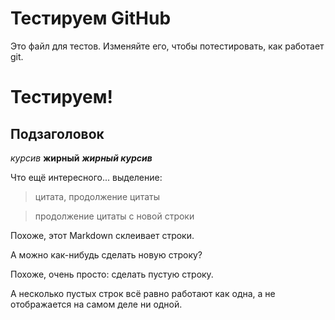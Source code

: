 # Тестируем GitHub

Это файл для тестов.
Изменяйте его, чтобы потестировать, как работает git.

# Тестируем!
## Подзаголовок
_курсив_
**жирный**
**_жирный курсив_**

Что ещё интересного... выделение:
> цитата,
> продолжение цитаты

> продолжение цитаты с новой строки

Похоже, этот Markdown
склеивает
строки.

А можно как-нибудь сделать новую строку?

Похоже, очень просто: сделать пустую строку.




А несколько пустых строк всё равно работают как одна, а не отображается на самом деле ни одной.
